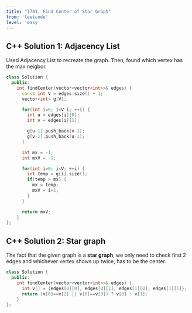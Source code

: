 ```yaml
---
title: "1791. Find Center of Star Graph"
from: 'leetcode'
level: 'easy'
---
```


## C++ Solution 1: Adjacency List

Used Adjacency List to recreate the graph. Then, found which vertex has the max neigbor.

```cpp
class Solution {
  public:
    int findCenter(vector<vector<int>>& edges) {
      const int V = edges.size() + 1;
      vector<int> g[V];

      for(int i=0; i<V-i; ++i) {
        int u = edges[i][0];
        int v = edges[i][1];

        g[u-1].push_back(v-1);
        g[v-1].push_back(u-1);
      }

      int mx = -1;
      int mxV = -1;

      for(int i=0; i<V; ++i) {
        int temp = g[i].size();
        if(temp > mx) {
          mx = temp;
          mxV = i+1;
        }
      }

      return mxV;
    }
};
```

## C++ Solution 2: Star graph

The fact that the given graph is a **star graph**, we only need to check first 2 edges and
whichever vertex shows up twice, has to be the center.

```cpp
class Solution {
  public:
    int findCenter(vector<vector<int>>& edges) {
      int v[] = {edges[0][0], edges[0][1], edges[1][0], edges[1][1]};
      return (v[0]==v[2] || v[0]==v[3]) ? v[0] : v[1];
    }
};
```
